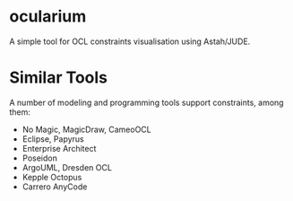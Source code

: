 # ocularium
A simple tool for OCL constraints visualisation using Astah/JUDE.



# Similar Tools

A number of modeling and programming tools support constraints, among them:
- No Magic, MagicDraw, CameoOCL
- Eclipse, Papyrus
- Enterprise Architect
- Poseidon
- ArgoUML, Dresden OCL
- Kepple Octopus
- Carrero AnyCode
